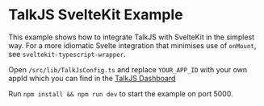 # TalkJS SvelteKit Example

This example shows how to integrate TalkJS with SvelteKit in the simplest way. For a more idiomatic Svelte integration that minimises use of `onMount`, see `sveltekit-typescript-wrapper`.

Open `/src/lib/TalkJsConfig.ts` and replace `YOUR_APP_ID` with your own appId which you can find in the [TalkJS Dashboard](https://talkjs.com/dashboard)

Run `npm install && npm run dev` to start the example on port 5000.
